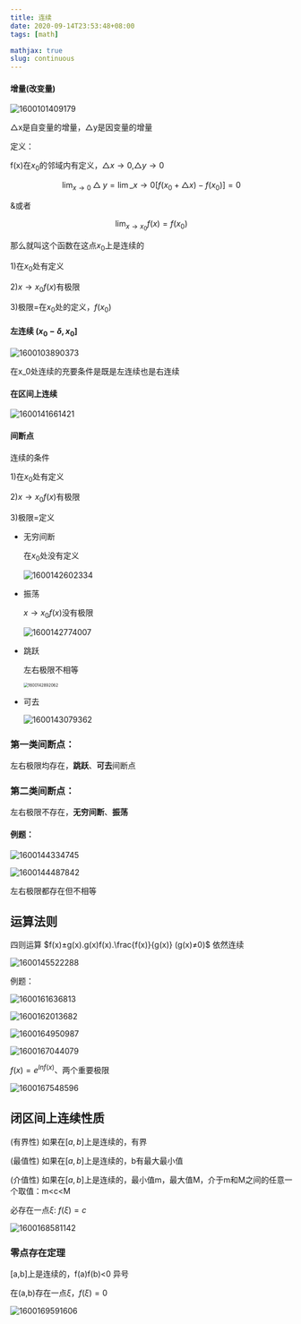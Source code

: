 ```yaml
---
title: 连续
date: 2020-09-14T23:53:48+08:00
tags: [math]

mathjax: true
slug: continuous
---
```


#### 增量(改变量)

![1600101409179](https://cdn.kayleh.top/gh/kayleh/cdn/img/连续/1600101409179.png)

△x是自变量的增量，△y是因变量的增量

定义：

f(x)在$x_0$的邻域内有定义，$△x\to 0$,$△y\to 0$

$$\lim_{x\to 0}△y=\lim\_{x\to 0} [f(x_0+△x)-f(x_0)]=0$$

&或者

$$\lim_{x\to x_0} f(x) = f(x_0)$$

那么就叫这个函数在这点$x_0$上是连续的

1)在$x_0$处有定义

2)$x\to x_0  f(x)$有极限

3)极限=在$x_0$处的定义，$f(x_0)$

#### 左连续 $(x_0-\delta,x_0]$

![1600103890373](https://cdn.kayleh.top/gh/kayleh/cdn/img/连续/1600103890373.png)

在x_0处连续的充要条件是既是左连续也是右连续

#### 在区间上连续

![1600141661421](https://cdn.kayleh.top/gh/kayleh/cdn/img/连续/1600141661421.png)

#### 间断点

连续的条件

1)在$x_0$处有定义

2)$x\to x_0  f(x)$有极限

3)极限=定义

- 无穷间断

  在$x_0$处没有定义

  ![1600142602334](https://cdn.kayleh.top/gh/kayleh/cdn/img/连续/1600142602334.png)

- 振荡

  $x\to x_0  f(x)$没有极限

  ![1600142774007](https://cdn.kayleh.top/gh/kayleh/cdn/img/连续/1600142774007.png)

- 跳跃

  左右极限不相等

  <img src="1600142892062.png" alt="1600142892062" style="zoom:50%;" />

- 可去

  ![1600143079362](https://cdn.kayleh.top/gh/kayleh/cdn/img/连续/1600143079362.png)

### 第一类间断点：

左右极限均存在，**跳跃**、**可去**间断点

### 第二类间断点：

左右极限不存在，**无穷间断**、**振荡**

#### 例题：

![1600144334745](https://cdn.kayleh.top/gh/kayleh/cdn/img/连续/1600144334745.png)

![1600144487842](https://cdn.kayleh.top/gh/kayleh/cdn/img/连续/1600144487842.png)

左右极限都存在但不相等

## 运算法则

四则运算 $f(x)±g(x).g(x)f(x).\frac{f(x)}{g(x)} (g(x)≠0)$ 依然连续

![1600145522288](https://cdn.kayleh.top/gh/kayleh/cdn/img/连续/1600145522288.png)

例题：

![1600161636813](https://cdn.kayleh.top/gh/kayleh/cdn/img/连续/1600161636813.png)

![1600162013682](https://cdn.kayleh.top/gh/kayleh/cdn/img/连续/1600162013682.png)

![1600164950987](https://cdn.kayleh.top/gh/kayleh/cdn/img/连续/1600164950987.png)

![1600167044079](https://cdn.kayleh.top/gh/kayleh/cdn/img/连续/1600167044079.png)

$f(x)= e^{lnf(x)}$、两个重要极限

![1600167548596](https://cdn.kayleh.top/gh/kayleh/cdn/img/连续/1600167548596.png)

## 闭区间上连续性质

(有界性) 如果在$[a,b]$上是连续的，有界

(最值性) 如果在$[a,b]$上是连续的，b有最大最小值

(介值性) 如果在$[a,b]$上是连续的，最小值m，最大值M，介于m和M之间的任意一个取值：m<c<M

必存在一点$\xi$:  	$f(\xi)=c$

![1600168581142](https://cdn.kayleh.top/gh/kayleh/cdn/img/连续/1600168581142.png)

### 零点存在定理

[a,b]上是连续的，f(a)f(b)<0 异号

在(a,b)存在一点$\xi$，$f(\xi)=0$

![1600169591606](https://cdn.kayleh.top/gh/kayleh/cdn/img/连续/1600169591606.png)

